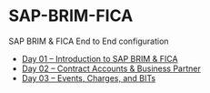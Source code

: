 # SAP-BRIM-FICA
SAP BRIM &amp; FICA End to End configuration

- [Day 01 – Introduction to SAP BRIM & FICA](Day01_Introduction.md)
- [Day 02 – Contract Accounts & Business Partner](Day02_ContractAccounts.md)
- [Day 03 – Events, Charges, and BITs](Day03_EventsAndCharges.md)

